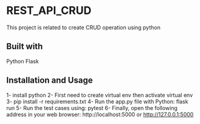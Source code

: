 # REST_API_CRUD
This project is related to create CRUD operation using python

## Built with
Python
Flask

## Installation and Usage
1- install python
2- First need to create virtual env then activate virtual env
3- pip install -r requirements.txt
4- Run the app.py file with Python: flask run
5- Run the test cases using: pytest
6- Finally, open the following address in your web browser: http://localhost:5000   or http://127.0.0.1:5000


